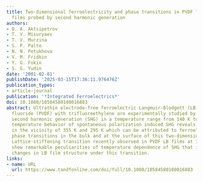 ```yaml
---
title: Two-dimensional ferroelectricity and phase transitions in PVDF langmuir-blodgett
  films probed by second harmonic generation
authors:
- O. A. Aktsipetrov
- T. V. Misuryaev
- T. V. Murzina
- S. P. Palto
- N. N. Petukhova
- V. M. Fridkin
- Y. G. Fokin
- S. G. Yudin
date: '2001-02-01'
publishDate: '2025-03-15T17:36:11.976476Z'
publication_types:
- article-journal
publication: '*Integrated Ferroelectrics*'
doi: 10.1080/10584580108016883
abstract: Ultrathin electrode-free ferroelectric Langmuir-Blodgett (LB) films of polyvinylidene
  fluoride (PVDF) with trifluoroethylene are experimentally studied by means of optical
  second harmonic generation (SHG) in a temperature range from 140 K to 380 K. The
  temperature behavior of spontaneous polarization induced SHG reveals distinct features
  in the vicinity of 355 K and 295 K which can be attributed to ferroelectric-paraelectric
  phase transitions in the bulk and at the surface of this two-dimensional structures.
  Lattice-stiffening transition recently observed in PVDF LB films at 160 K does not
  show remarkable peculiarities of temperature dependence of SHG that indicates nonpolar
  changes in LB film structure under this transition.
links:
- name: URL
  url: https://www.tandfonline.com/doi/full/10.1080/10584580108016883
---
```


